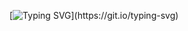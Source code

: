[![Typing SVG](https://readme-typing-svg.demolab.com?font=Fira+Code&pause=1000&width=435&lines=Hello+World!;Idk+why+im+here+:-:)](https://git.io/typing-svg)
